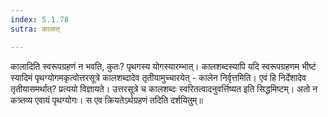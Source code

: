 ```yaml
---
index: 5.1.78
sutra: कालात्

---
```

   कालादिति स्वरूपग्रहणं न भवति, कुतः? पृथगस्य योगस्यारम्भात्। कालशब्दस्यापि यदि स्वरूपग्रहणम भीष्टं स्यादिमं पृथग्योगमकृत्वोत्तरसूत्रे कालशब्दादेव तृतीयामुच्चारयेत् - कालेन निर्वृत्तमिति। एवं हि निर्देशादेव तृतीयासमर्थात्? प्रत्ययो विज्ञायते। उत्तरसूत्रे च कालशब्दः स्वरितत्वादनुवर्त्तिष्यत इति सिद्धमिष्टम्। अतो न कत्र्तव्य एवायं पृथग्योगः। स एव क्रियतेऽर्थग्रहणं तदिति दर्शयितुम्॥